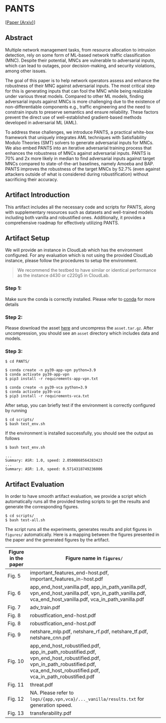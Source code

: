 # PANTS

[[Paper (Arxiv)](https://arxiv.org/abs/2409.04691)]

## Abstract

Multiple network management tasks, from resource
allocation to intrusion detection, rely on some form of
ML-based network traffic classification (MNC). Despite their
potential, MNCs are vulnerable to adversarial inputs, which
can lead to outages, poor decision-making, and security
violations, among other issues.

The goal of this paper is to help network operators assess
and enhance the robustness of their MNC against adversarial
inputs. The most critical step for this is generating inputs that
can fool the MNC while being realizable under various threat
models. Compared to other ML models, finding adversarial inputs against MNCs is more challenging due to the existence of
non-differentiable components e.g., traffic engineering and the
need to constrain inputs to preserve semantics and ensure reliability. These factors prevent the direct use of well-established
gradient-based methods developed in adversarial ML (AML).

To address these challenges, we introduce PANTS, a
practical white-box framework that uniquely integrates
AML techniques with Satisfiability Modulo Theories (SMT)
solvers to generate adversarial inputs for MNCs. We also
embed PANTS into an iterative adversarial training process
that enhances the robustness of MNCs against adversarial
inputs. PANTS is 70% and 2x more likely in median to
find adversarial inputs against target MNCs compared to
state-of-the-art baselines, namely Amoeba and BAP. PANTS
improves the robustness of the target MNCs by 52.7%
(even against attackers outside of what is considered during
robustification) without sacrificing their accuracy.

## Artifact Introduction

This artifact includes all the necessary
code and scripts for PANTS, along with supplementary resources such as datasets and well-trained models including
both vanilla and robustified ones. Additionally, it provides a
comprehensive roadmap for effectively utilizing PANTS.

## Artifact Setup

We will provide an instance in CloudLab which has the environment configured. For any evaluation which is not using the provided CloudLab instance, please follow the procedures to setup the environment.

> We recommend the testbed to have similar or identical performance as the instance d430 or c220g5 in CloudLab.

### Step 1:

Make sure the conda is correctly installed. Please refer to [conda](https://docs.conda.io/projects/conda/en/latest/user-guide/install/index.html) for more details

### Step 2:
Please download the asset [here](https://drive.google.com/file/d/1uD-CXqbdkl8voQkyXQxQ6KytRGpvFGm-/view?usp=sharing) and uncompress the `asset.tar.gz`. After uncompression, you should see an `asset` directory which includes data and models. 

### Step 3:

```
$ cd PANTS/

$ conda create -n py39-app-vpn python=3.9
$ conda activate py39-app-vpn
$ pip3 install -r requirements-app-vpn.txt

$ conda create -n py39-vca python=3.9
$ conda activate py39-vca
$ pip3 install -r requirements-vca.txt
```

After setup, you can briefly test if the environment is correctly configured by running 

```
$ cd scripts/
$ bash test_env.sh
```

If the environment is installed successfully, you should see the output as follows
```
$ bash test_env.sh

...
Summary: ASR: 1.0, speed: 2.0500868564283423
...
Summary: ASR: 1.0, speed: 0.5714318749236006
```

## Artifact Evaluation

In order to have smooth artifact evaluation, we provide a script which automatically runs all the provided testing scripts to get the results
and generate the corresponding figures.

```
$ cd scripts/
$ bash test-all.sh
```

The script runs all the experiments, generates results and plot figures in `figures/` automatically. Here is a mapping between the figures presented in the paper and the generated figures by the artifact.

| Figure in the paper    | Figure name in `figures/` |
| -------- | ------- |
| Fig. 5  | important_features_end-host.pdf,  important_features_in-host.pdf   |
| Fig. 6  | app_end_host_vanilla.pdf, app_in_path_vanilla.pdf, vpn_end_host_vanilla.pdf, vpn_in_path_vanilla.pdf, vca_end_host_vanilla.pdf, vca_in_path_vanilla.pdf    |
| Fig. 7  | adv_train.pdf    |
| Fig. 8  | robustfication_end-host.pdf    |
| Fig. 8  | robustfication_end-host.pdf    |
| Fig. 9  | netshare_mlp.pdf, netshare_rf.pdf, netshare_tf.pdf, netshare_cnn.pdf    |
| Fig. 10  | app_end_host_robustified.pdf, app_in_path_robustified.pdf, vpn_end_host_robustified.pdf, vpn_in_path_robustified.pdf, vca_end_host_robustified.pdf, vca_in_path_robustified.pdf   |
| Fig. 11  | threat.pdf   |
| Fig. 12 | NA. Please refer to `logs/{app,vpn,vca}/..._vanilla/results.txt` for generation speed.
| Fig. 13  | transferability.pdf   |